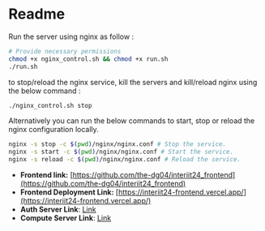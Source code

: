 # Readme

Run the server using nginx as follow :

```bash
# Provide necessary permissions
chmod +x nginx_control.sh && chmod +x run.sh
./run.sh
```

to stop/reload the nginx service, kill the servers and kill/reload nginx using the below command :

```bash
./nginx_control.sh stop
```

Alternatively you can run the below commands to start, stop or reload the nginx configuration locally.

```bash
nginx -s stop -c $(pwd)/nginx/nginx.conf # Stop the service.
nginx -s start -c $(pwd)/nginx/nginx.conf # Start the service.
nginx -s reload -c $(pwd)/nginx/nginx.conf # Reload the service.
```

- **Frontend link:** [https://github.com/the-dg04/interiit24_frontend](https://github.com/the-dg04/interiit24_frontend)
- **Frontend Deployment Link:** [https://interiit24-frontend.vercel.app/](https://interiit24-frontend.vercel.app/)
- **Auth Server Link**: [Link](https://interiit24-backend-zil0.onrender.com)
- **Compute Server Link**: [Link](https://interiit24-backend-1.onrender.com)